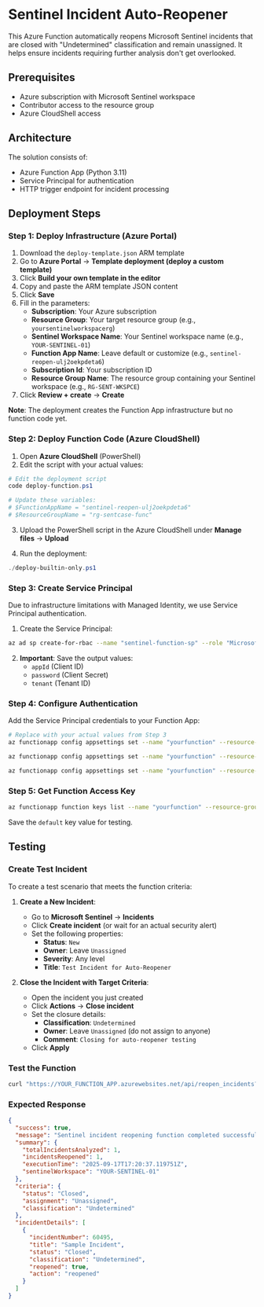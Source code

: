 # Sentinel Incident Auto-Reopener

This Azure Function automatically reopens Microsoft Sentinel incidents that are closed with "Undetermined" classification and remain unassigned. It helps ensure incidents requiring further analysis don't get overlooked.

## Prerequisites

- Azure subscription with Microsoft Sentinel workspace
- Contributor access to the resource group
- Azure CloudShell access

## Architecture

The solution consists of:
- Azure Function App (Python 3.11)
- Service Principal for authentication
- HTTP trigger endpoint for incident processing

## Deployment Steps

### Step 1: Deploy Infrastructure (Azure Portal)

1. Download the `deploy-template.json` ARM template
2. Go to **Azure Portal** → **Template deployment (deploy a custom template)**
3. Click **Build your own template in the editor**
4. Copy and paste the ARM template JSON content
5. Click **Save**
6. Fill in the parameters:
   - **Subscription**: Your Azure subscription
   - **Resource Group**: Your target resource group (e.g., `yoursentinelworkspacerg`)
   - **Sentinel Workspace Name**: Your Sentinel workspace name (e.g., `YOUR-SENTINEL-01`)
   - **Function App Name**: Leave default or customize (e.g., `sentinel-reopen-ulj2oekpdeta6`)
   - **Subscription Id**: Your subscription ID
   - **Resource Group Name**: The resource group containing your Sentinel workspace (e.g., `RG-SENT-WKSPCE`)
7. Click **Review + create** → **Create**

**Note**: The deployment creates the Function App infrastructure but no function code yet.

### Step 2: Deploy Function Code (Azure CloudShell)

1. Open **Azure CloudShell** (PowerShell)
2. Edit the script with your actual values:
```powershell
# Edit the deployment script
code deploy-function.ps1

# Update these variables:
# $FunctionAppName = "sentinel-reopen-ulj2oekpdeta6"      
# $ResourceGroupName = "rg-sentcase-func"
```

3. Upload the PowerShell script in the Azure CloudShell under **Manage files** → **Upload**

4. Run the deployment:
```powershell
./deploy-builtin-only.ps1
```

### Step 3: Create Service Principal

Due to infrastructure limitations with Managed Identity, we use Service Principal authentication.

1. Create the Service Principal:
```bash
az ad sp create-for-rbac --name "sentinel-function-sp" --role "Microsoft Sentinel Contributor" --scopes "/subscriptions/YOUR_SUBSCRIPTION_ID/resourceGroups/YOUR_SENTINEL_RESOURCE_GROUP"
```

2. **Important**: Save the output values:
   - `appId` (Client ID)
   - `password` (Client Secret)
   - `tenant` (Tenant ID)

### Step 4: Configure Authentication

Add the Service Principal credentials to your Function App:

```bash
# Replace with your actual values from Step 3
az functionapp config appsettings set --name "yourfunction" --resource-group "yourfunctionrg" --settings AZURE_CLIENT_ID="your-app-id"

az functionapp config appsettings set --name "yourfunction" --resource-group "yourfunctionrg" --settings AZURE_CLIENT_SECRET="your-password"

az functionapp config appsettings set --name "yourfunction" --resource-group "yourfunctionrg" --settings AZURE_TENANT_ID="your-tenant-id"
```

### Step 5: Get Function Access Key

```bash
az functionapp function keys list --name "yourfunction" --resource-group "yourfunctionrg" --function-name "reopen_incidents"
```

Save the `default` key value for testing.

## Testing

### Create Test Incident 

To create a test scenario that meets the function criteria:

1. **Create a New Incident**:
   - Go to **Microsoft Sentinel** → **Incidents**
   - Click **Create incident** (or wait for an actual security alert)
   - Set the following properties:
     - **Status**: `New`
     - **Owner**: Leave `Unassigned`
     - **Severity**: Any level
     - **Title**: `Test Incident for Auto-Reopener`

2. **Close the Incident with Target Criteria**:
   - Open the incident you just created
   - Click **Actions** → **Close incident**
   - Set the closure details:
     - **Classification**: `Undetermined`
     - **Owner**: Leave `Unassigned` (do not assign to anyone)
     - **Comment**: `Closing for auto-reopener testing`
   - Click **Apply**

### Test the Function

```bash
curl "https://YOUR_FUNCTION_APP.azurewebsites.net/api/reopen_incidents?code=YOUR_FUNCTION_KEY"
```

### Expected Response

```json
{
  "success": true,
  "message": "Sentinel incident reopening function completed successfully",
  "summary": {
    "totalIncidentsAnalyzed": 1,
    "incidentsReopened": 1,
    "executionTime": "2025-09-17T17:20:37.119751Z",
    "sentinelWorkspace": "YOUR-SENTINEL-01"
  },
  "criteria": {
    "status": "Closed",
    "assignment": "Unassigned",
    "classification": "Undetermined"
  },
  "incidentDetails": [
    {
      "incidentNumber": 60495,
      "title": "Sample Incident",
      "status": "Closed",
      "classification": "Undetermined",
      "reopened": true,
      "action": "reopened"
    }
  ]
}
```
